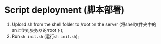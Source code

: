 # Script deployment (脚本部署)

1. Upload sh from the shell folder to /root on the server (将shell文件夹中的sh上传到服务器的/root下);
2. Run `sh init.sh` (运行`sh init.sh`);
